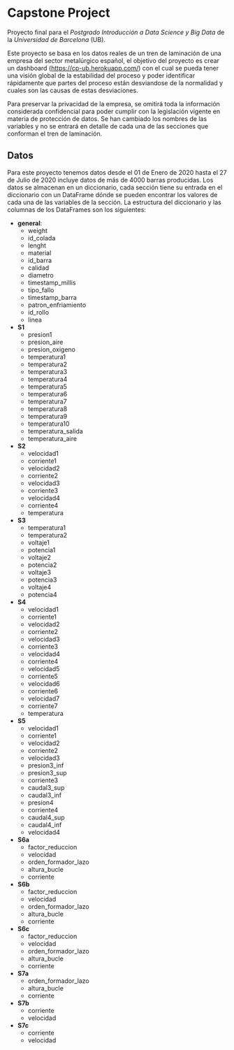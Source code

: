 # Capstone Project

Proyecto final para el *Postgrado Introducción a Data Science y Big Data* de la *Universidad de Barcelona* (UB).

Este proyecto se basa en los datos reales de un tren de laminación de una empresa del sector metalúrgico español, el objetivo del proyecto es crear un dashboard (https://cp-ub.herokuapp.com/) con el cual se pueda tener una visión global de la estabilidad del proceso y poder identificar rápidamente que partes del proceso están desviandose de la normalidad y cuales son las causas de estas desviaciones.

Para preservar la privacidad de la empresa, se omitirá toda la información considerada confidencial para poder cumplir con la legislación vigente en materia de protección de datos. Se han cambiado los nombres de las variables y no se entrará en detalle de cada una de las secciones que conforman el tren de laminación.

## Datos
Para este proyecto tenemos datos desde el 01 de Enero de 2020 hasta el 27 de Julio de 2020 incluye datos de más de 4000 barras producidas. Los datos se almacenan en un diccionario, cada sección tiene su entrada en el diccionario con un DataFrame dónde se pueden encontrar los valores de cada una de las variables de la sección. La estructura del diccionario y las columnas de los DataFrames son los siguientes:

- **general**:
  - weight
  - id_colada
  - lenght
  - material
  - id_barra
  - calidad
  - diametro
  - timestamp_millis
  - tipo_fallo
  - timestamp_barra
  - patron_enfriamiento
  - id_rollo
  - linea
- **S1**
  - presion1
  - presion_aire
  - presion_oxigeno
  - temperatura1
  - temperatura2
  - temperatura3
  - temperatura4
  - temperatura5
  - temperatura6
  - temperatura7
  - temperatura8
  - temperatura9
  - temperatura10
  - temperatura_salida
  - temperatura_aire
- **S2**
  - velocidad1
  - corriente1
  - velocidad2
  - corriente2
  - velocidad3
  - corriente3
  - velocidad4
  - corriente4
  - temperatura
- **S3**
  - temperatura1
  - temperatura2
  - voltaje1
  - potencia1
  - voltaje2
  - potencia2
  - voltaje3
  - potencia3
  - voltaje4
  - potencia4
- **S4**
  - velocidad1
  - corriente1
  - velocidad2
  - corriente2
  - velocidad3
  - corriente3
  - velocidad4
  - corriente4
  - velocidad5
  - corriente5
  - velocidad6
  - corriente6
  - velocidad7
  - corriente7
  - temperatura
- **S5**
  - velocidad1
  - corriente1
  - velocidad2
  - corriente2
  - velocidad3
  - presion3_inf
  - presion3_sup
  - corriente3
  - caudal3_sup
  - caudal3_inf
  - presion4
  - corriente4
  - caudal4_sup
  - caudal4_inf
  - velocidad4
- **S6a**
  - factor_reduccion
  - velocidad
  - orden_formador_lazo
  - altura_bucle
  - corriente
- **S6b**
  - factor_reduccion
  - velocidad
  - orden_formador_lazo
  - altura_bucle
  - corriente
- **S6c**
  - factor_reduccion
  - velocidad
  - orden_formador_lazo
  - altura_bucle
  - corriente
- **S7a**
  - orden_formador_lazo
  - altura_bucle
  - corriente
- **S7b**
  - corriente
  - velocidad
- **S7c**
  - corriente
  - velocidad
